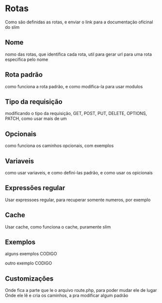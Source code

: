 # Rotas

Como são definidas as rotas, e enviar o link para a documentação oficinal do slim

## Nome

nomo das rotas, que identifica cada rota, util para gerar url para uma rota especifica pelo nome

## Rota padrão

como funciona a rota padrão, e como modifica-la para usar modulos

## Tipo da requisição

modificando o tipo da requisição, GET, POST, PUT, DELETE, OPTIONS, PATCH, como usar mais de um

## Opcionais

como funciona os caminhos opcionais, com exemplos

## Variaveis

como usar variaveis, e como defini-las padrão, e como usar os opicionais

## Expressões regular

Usar expressoes regular, para recuperar somente numeros, por exemplo

## Cache

Usar cache, como funciona o cache, puramente slim

## Exemplos

alguns exemplos
CODIGO

outro exemplo
CODIGO

## Customizações

Onde fica a parte que le o arquivo route.php, para poder mudar ele de lugar
Onde ele lê e cria os caminhos, a pra modificar algum padrão